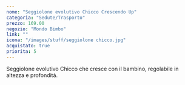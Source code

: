 ```yaml
---
nome: "Seggiolone evolutivo Chicco Crescendo Up"
categoria: "Sedute/Trasporto"
prezzo: 169.00
negozio: "Mondo Bimbo"
link: ""
icona: "/images/stuff/seggiolone chicco.jpg"
acquistato: true
priorita: 5
---
```


Seggiolone evolutivo Chicco che cresce con il bambino, regolabile in altezza e profondità.
